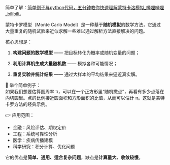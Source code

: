 
简单了解：[简单例子与python代码，五分钟教你快速理解蒙特卡洛模拟_哔哩哔哩_bilibili](https://www.bilibili.com/video/BV1Yt3MzxEwA/?spm_id_from=333.1391.0.0&vd_source=e224f799d98aec1a6ea19d37bdd0dabe)。

蒙特卡罗模型（Monte Carlo Model）是一种基于**随机模拟**的数学方法，它通过大量重复的随机试验来近似求解一些难以通过解析方法直接解决的问题。

核心思想是：

1. **构建问题的数学模型** —— 把目标转化为概率或随机变量的问题；

2. **利用计算机生成大量随机数** —— 模拟各种可能情况；

3. **重复实验并统计结果** —— 通过大样本的平均结果来逼近真实解。


📌 举个简单例子：  
如果我们想要估算圆周率 π，可以在一个正方形里“随机撒点”，再看有多少点落在内切圆里。点的比例接近圆面积和方形面积的比值，从而可以估计 π。这就是蒙特卡罗方法的经典示例。

👉 应用范围：

- 金融：风险评估、期权定价
- 工程：系统可靠性分析
- 医学：疾病传播建模
- 科学研究：积分计算、优化问题

它的优点是**简单、通用、适合复杂问题**，缺点是**计算量大、收敛较慢**。